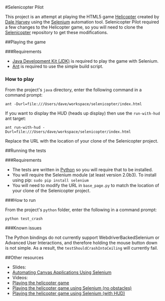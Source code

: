 #Selenicopter Pilot

This project is an attempt at playing the HTML5 game [Helicopter](http://arandomurl.com/2010/08/05/html5-helicopter.html) created by [Dale Harvey](https://github.com/daleharvey) using the [Selenium](http://seleniumhq.org) automation tool. Selenicopter Pilot required a few changes to the Helicopter game, so you will need to clone the [Selenicopter](https://github.com/davehunt/selenicopter) repository to get these modifications.

##Playing the game

###Requirements

* [Java Development Kit (JDK)](http://www.oracle.com/technetwork/java/javase/downloads/index.html) is required to play the game with Selenium.
* [Ant](http://ant.apache.org/) is required to use the simple build script.

### How to play

From the project's `java` directory, enter the following command in a command prompt:

    ant -Durl=file:///Users/dave/workspace/selenicopter/index.html

If you want to display the HUD (heads up display) then use the `run-with-hud` ant target:

    ant run-with-hud -Durl=file:///Users/dave/workspace/selenicopter/index.html

Replace the URL with the location of your clone of the Selenicopter project.

##Running the tests

###Requirements

* The tests are written in [Python](http://www.python.org/) so you will require that to be installed.
* You will require the Selenium module (at least version 2.0b3). To install using pip: `sudo pip install selenium`
* You will need to modify the URL in `base_page.py` to match the location of your clone of the Selenicopter project.

###How to run

From the project's `python` folder, enter the following in a command prompt:

    python test_crash

###Known issues

The Python bindings do not currently support WebdriverBackedSelenium or Advanced User Interactions, and therefore holding the mouse button down is not simple. As a result, the `testShouldCrashIntoCeiling` will currently fail.

##Other resources

* Slides: 
 * [Automating Canvas Applications Using Selenium](http://www.slideshare.net/davehunt82/automating-canvas-applications-using-selenium)
* Videos: 
 * [Playing the helicopter game](http://www.youtube.com/watch?v=0jhJVshJhJg)
 * [Playing the helicopter game using Selenium (no obstacles)](http://www.youtube.com/watch?v=eLW-5Fi4CtQ)
 * [Playing the helicopter game using Selenium (with HUD)](http://www.youtube.com/watch?v=eQ6Kaka1DD4)
